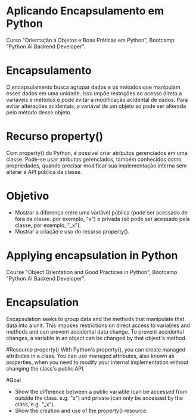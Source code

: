 # Aplicando Encapsulamento em Python
Curso "Orientação a Objetos e Boas Práticas em Python", Bootcamp "Python AI Backend Developer".

# Encapsulamento
O encapsulamento busca agrupar dados e os métodos que manipulam esses dados em uma unidade. Isso impõe restrições ao acesso direto a variáveis e métodos e pode evitar a modificação acidental de dados. Para evitar alterações acidentais, a variável de um objeto so pode ser alterada pelo método desse objeto.

# Recurso property()
Com property() do Python, é possível criar atributos gerenciados em uma classe. Pode-se usar atributos gerenciados, também conhecidos como propriedades, quando precisar modificar sua implementação interna sem alterar a API pública da classe.

# Objetivo
- Mostrar a diferença entre uma variável pública (pode ser acessado de fora da classe. por exemplo, "x") e privada (só pode ser acessado pela classe, por exemplo, "_x").
- Mostrar a criação e uso do recurso property().

#

# Applying encapsulation in Python
Course "Object Orientation and Good Practices in Python", Bootcamp "Python AI Backend Developer".

# Encapsulation
Encapsulation seeks to group data and the methods that manipulate that data into a unit. This imposes restrictions on direct access to variables and methods and can prevent accidental data change. To prevent accidental changes, a variable in an object can be changed by that object's method.

#Resource property()
With Python's property(), you can create managed attributes in a class. You can use managed attributes, also known as properties, when you need to modify your internal implementation without changing the class's public API.

#Goal
- Show the difference between a public variable (can be accessed from outside the class. e.g. "x") and private (can only be accessed by the class, e.g. "_x").
- Show the creation and use of the property() resource.

